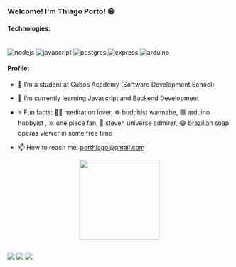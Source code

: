### Welcome! I'm Thiago Porto! 😁

#### Technologies:

<div style="display: inline_block"><br>
  <img align="center" alt="nodejs" height="" width="" src="https://img.shields.io/badge/Node.js-43853D?style=for-the-badge&logo=node.js&logoColor=white">
  <img align="center" alt="javascript" height=" width="" src="https://img.shields.io/badge/JavaScript-F7DF1E?style=for-the-badge&logo=javascript&logoColor=black">
  <img align="center" alt="postgres" height=" width="" src="https://img.shields.io/badge/PostgreSQL-316192?style=for-the-badge&logo=postgresql&logoColor=white">
  <img align="center" alt="express" height=" width="" src="https://img.shields.io/badge/Express.js-404D59?style=for-the-badge">
  <img align="center" alt="arduino" height=" width="" src="https://img.shields.io/badge/Arduino-00979D?style=for-the-badge&logo=Arduino&logoColor=white">
</div>

#### Profile:

- 🔭 I’m a student at Cubos Academy (Software Development School)

- 🌱 I’m currently learning Javascript and Backend Development

- ⚡ Fun facts: 🧘🏾 meditation lover, ☸️ buddhist wannabe, 🟩 arduino hobbyist , ☠️ one piece fan, 🌟 steven universe admirer, 😂 brazilian soap operas viewer in some free time
- 📫 How to reach me: porthiago@gmail.com

<div align="center">
  <a href="https://github.com/porthiago">
  <img height="180em" src="https://github-readme-stats.vercel.app/api?username=porthiago&show_icons=true&theme=highcontrast&include_all_commits=true&count_private=true"/>
</div>

##
  
<div> 
 <a href="https://discord.com/users/ThiagoPorto#2264" target="_blank"><img src="https://img.shields.io/badge/Discord-7289DA?style=for-the-badge&logo=discord&logoColor=white" target="_blank"></a> 
  <a href = "mailto:porthiago@gmail.com"><img src="https://img.shields.io/badge/-Gmail-%23333?style=for-the-badge&logo=gmail&logoColor=white" target="_blank"></a>
  <a href="https://www.linkedin.com/in/porthiago/" target="_blank"><img src="https://img.shields.io/badge/-LinkedIn-%230077B5?style=for-the-badge&logo=linkedin&logoColor=white" target="_blank"></a> 

